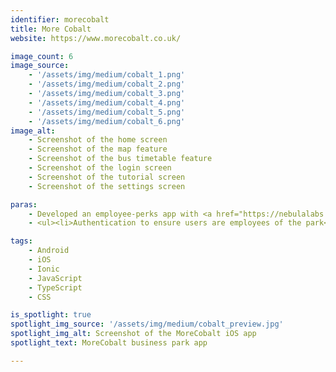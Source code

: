 ```yaml
---
identifier: morecobalt
title: More Cobalt
website: https://www.morecobalt.co.uk/

image_count: 6
image_source: 
    - '/assets/img/medium/cobalt_1.png'
    - '/assets/img/medium/cobalt_2.png'
    - '/assets/img/medium/cobalt_3.png'
    - '/assets/img/medium/cobalt_4.png'
    - '/assets/img/medium/cobalt_5.png'
    - '/assets/img/medium/cobalt_6.png'
image_alt:
    - Screenshot of the home screen
    - Screenshot of the map feature
    - Screenshot of the bus timetable feature
    - Screenshot of the login screen
    - Screenshot of the tutorial screen
    - Screenshot of the settings screen

paras:
    - Developed an employee-perks app with <a href="https://nebulalabs.co.uk/">Nebula Labs</a> for Cobalt business park, Newcastle. Stands out for the following features
    - <ul><li>Authentication to ensure users are employees of the park</li><li>Calculate and display user's distance to a geographical point, in metres, kilometres or miles</li><li>Notifications based on proximity to a geographical point, using geofences</li><li>Display for the user's live position</li><li>Live travel timetable</li><li>Pull and display offers, events and news updates from backend API</li></ul>

tags:
    - Android
    - iOS
    - Ionic
    - JavaScript
    - TypeScript
    - CSS

is_spotlight: true
spotlight_img_source: '/assets/img/medium/cobalt_preview.jpg'
spotlight_img_alt: Screenshot of the MoreCobalt iOS app
spotlight_text: MoreCobalt business park app

---
```

